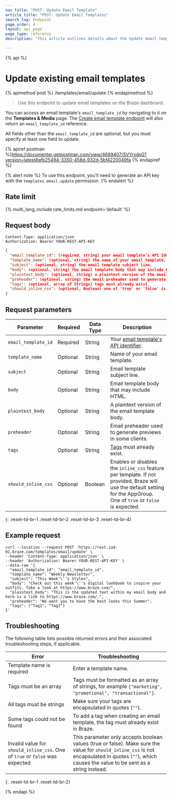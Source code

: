 ```yaml
---
nav_title: "POST: Update Email Template"
article_title: "POST: Update Email Templates"
search_tag: Endpoint
page_order: 4
layout: api_page
page_type: reference
description: "This article outlines details about the Update email template Braze endpoint."

---
```

{% api %}
# Update existing email templates
{% apimethod post %}
/templates/email/update
{% endapimethod %}

> Use this endpoint to update email templates on the Braze dashboard. 

You can access an email template's `email_template_id` by navigating to it on the **Templates & Media** page. The [Create email template endpoint]({{site.baseurl}}/api/endpoints/templates/email_templates/post_create_email_template/) will also return an `email_template_id` reference.

All fields other than the `email_template_id` are optional, but you must specify at least one field to update.

{% apiref postman %}https://documenter.getpostman.com/view/4689407/SVYrsdsG?version=latest#afb25494-3350-458d-932d-5bf4220049fa {% endapiref %}

{% alert note %}
To use this endpoint, you'll need to generate an API key with the `templates.email.update` permission.
{% endalert %}

## Rate limit

{% multi_lang_include rate_limits.md endpoint='default' %}

## Request body

```
Content-Type: application/json
Authorization: Bearer YOUR-REST-API-KEY
```

```json
{
  "email_template_id": (required, string) your email template's API Identifier,
  "template_name": (optional, string) the name of your email template,
  "subject": (optional, string) the email template subject line,
  "body": (optional, string) the email template body that may include HTML,
  "plaintext_body": (optional, string) a plaintext version of the email template body,
  "preheader": (optional, string) the email preheader used to generate previews in some clients,
  "tags": (optional, array of Strings) tags must already exist,
  "should_inline_css": (optional, Boolean) one of 'true' or 'false' is expected
}
```

## Request parameters

| Parameter | Required | Data Type | Description |
| --------- | ---------| --------- | ----------- |
|`email_template_id`| Required |String|Your [email template's API identifier]({{site.baseurl}}/api/identifier_types/).|
|`template_name`|Optional|String|Name of your email template.|
|`subject`|Optional|String|Email template subject line.|
|`body`|Optional|String|Email template body that may include HTML.|
|`plaintext_body`|Optional|String|A plaintext version of the email template body.|
|`preheader`|Optional|String|Email preheader used to generate previews in some clients.|
|`tags`|Optional|String|[Tags]({{site.baseurl}}/user_guide/administrative/app_settings/manage_app_group/tags/) must already exist.|
|`should_inline_css`|Optional|Boolean|Enables or disables the `inline_css` feature per template. If not provided, Braze will use the default setting for the AppGroup. One of `true` or `false` is expected.|
{: .reset-td-br-1 .reset-td-br-2 .reset-td-br-3  .reset-td-br-4}

## Example request
```
curl --location --request POST 'https://rest.iad-01.braze.com/templates/email/update' \
--header 'Content-Type: application/json' \
--header 'Authorization: Bearer YOUR-REST-API-KEY' \
--data-raw '{
  "email_template_id": "email_template_id",
  "template_name": "Weekly Newsletter",
  "subject": "This Week'\''s Styles",
  "body": "Check out this week'\''s digital lookbook to inspire your outfits. Take a look at https://www.braze.com/",
  "plaintext_body": "This is the updated text within my email body and here is a link to https://www.braze.com/.",
  "preheader": "We want you to have the best looks this Summer",
  "tags": ["Tag1", "Tag2"]
}'
```

## Troubleshooting

The following table lists possible returned errors and their associated troubleshooting steps, if applicable.

| Error | Troubleshooting |
| --- | --- |
| Template name is required | Enter a template name. |
| Tags must be an array | Tags must be formatted as an array of strings, for example `["marketing", "promotional", "transactional"]`. |
| All tags must be strings | Make sure your tags are encapsulated in quotes (`""`). |
| Some tags could not be found | To add a tag when creating an email template, the tag must already exist in Braze. |
| Invalid value for `should_inline_css`. One of `true` or `false` was expected | This parameter only accepts boolean values (true or false). Make sure the value for `should_inline_css` is not encapsulated in quotes (`""`), which causes the value to be sent as a string instead. |
{: .reset-td-br-1 .reset-td-br-2}

{% endapi %}
